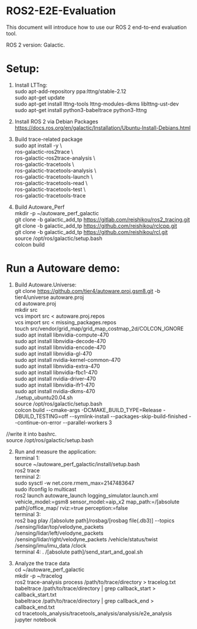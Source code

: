 # ROS2-E2E-Evaluation

This document will introduce how to use our ROS 2 end-to-end evaluation tool.  

ROS 2 version: Galactic.

# Setup:

1. Install LTTng:  
sudo apt-add-repository ppa:lttng/stable-2.12  
sudo apt-get update  
sudo apt-get install lttng-tools lttng-modules-dkms liblttng-ust-dev  
sudo apt-get install python3-babeltrace python3-lttng  

2. Install ROS 2 via Debian Packages  
https://docs.ros.org/en/galactic/Installation/Ubuntu-Install-Debians.html  

3. Build trace-related package  
sudo apt install -y \  
  ros-galactic-ros2trace \  
  ros-galactic-ros2trace-analysis \  
  ros-galactic-tracetools \  
  ros-galactic-tracetools-analysis \  
  ros-galactic-tracetools-launch \  
  ros-galactic-tracetools-read \  
  ros-galactic-tracetools-test \  
  ros-galactic-tracetools-trace

4. Build Autoware_Perf  
mkdir -p ~/autoware_perf_galactic  
git clone -b galactic_add_tp https://gitlab.com/reishikou/ros2_tracing.git  
git clone -b galactic_add_tp https://github.com/reishikou/rclcpp.git  
git clone -b galactic_add_tp https://github.com/reishikou/rcl.git  
source /opt/ros/galactic/setup.bash  
colcon build  

# Run a Autoware demo:   

1. Build Autoware.Universe:  
git clone https://github.com/tier4/autoware.proj.gsm8.git -b tier4/universe autoware.proj  
cd autoware.proj  
mkdir src  
vcs import src < autoware.proj.repos  
vcs import src < missing_packages.repos  
touch src/vendor/grid_map/grid_map_costmap_2d/COLCON_IGNORE  
sudo apt install libnvidia-compute-470  
sudo apt install libnvidia-decode-470  
sudo apt install libnvidia-encode-470  
sudo apt install libnvidia-gl-470  
sudo apt install nvidia-kernel-common-470  
sudo apt install libnvidia-extra-470  
sudo apt install libnvidia-fbc1-470  
sudo apt install nvidia-driver-470  
sudo apt install libnvidia-ifr1-470  
sudo apt install nvidia-dkms-470  
./setup_ubuntu20.04.sh  
source /opt/ros/galactic/setup.bash   
colcon build --cmake-args -DCMAKE_BUILD_TYPE=Release -DBUILD_TESTING=off  --symlink-install --packages-skip-build-finished --continue-on-error --parallel-workers 3  

//write it into bashrc.  
source /opt/ros/galactic/setup.bash   

2. Run and measure the application:  
terminal 1:  
source ~/autoware_perf_galactic/install/setup.bash  
ros2 trace  
terminal 2:  
sudo sysctl -w net.core.rmem_max=2147483647  
sudo ifconfig lo multicast  
ros2 launch autoware_launch logging_simulator.launch.xml vehicle_model:=gsm8 sensor_model:=aip_x2 map_path:=/[absolute path]/office_map/ rviz:=true perception:=false   
terminal 3:  
ros2 bag play /[absolute path]/rosbag/[rosbag file(.db3)] --topics /sensing/lidar/top/velodyne_packets /sensing/lidar/left/velodyne_packets /sensing/lidar/right/velodyne_packets /vehicle/status/twist /sensing/imu/imu_data /clock  
terminal 4:
. /[absolute path]/send_start_and_goal.sh  

3. Analyze the trace data  
cd ~/autoware_perf_galactic  
mkdir -p ~/tracelog  
ros2 trace-analysis process /path/to/trace/directory > tracelog.txt  
babeltrace /path/to/trace/directory | grep callback_start > callback_start.txt  
babeltrace /path/to/trace/directory | grep callback_end > callback_end.txt  
cd tracetools_analysis/tracetools_analysis/analysis/e2e_analysis  
jupyter notebook


